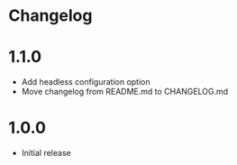 # Changelog

# 1.1.0

- Add headless configuration option
- Move changelog from README.md to CHANGELOG.md

# 1.0.0

- Initial release